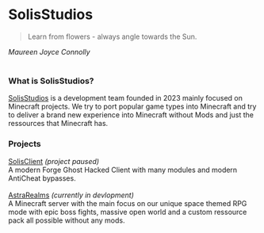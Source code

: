 # SolisStudios   
> Learn from flowers - always angle towards the Sun.   

_Maureen Joyce Connolly_   
<br/>
### What is SolisStudios?   
[SolisStudios](https://github.com/SolisStudios) is a development team founded in 2023 mainly focused on Minecraft projects. We try to port popular game types into Minecraft and try to deliver a brand new experience into Minecraft without Mods and just the ressources that Minecraft has.   
### Projects  
<ins>SolisClient</ins> _(project paused)_   
A modern Forge Ghost Hacked Client with many modules and modern AntiCheat bypasses.   
<br/>
<ins>AstraRealms</ins> _(currently in devlopment)_   
A Minecraft server with the main focus on our unique space themed RPG mode with epic boss fights, massive open world and a custom ressource pack all possible without any mods.   
